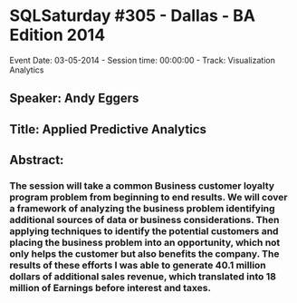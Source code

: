 # SQLSaturday #305 - Dallas - BA Edition 2014
Event Date: 03-05-2014 - Session time: 00:00:00 - Track: Visualization  Analytics
## Speaker: Andy Eggers
## Title: Applied Predictive Analytics
## Abstract:
### The session will take a common Business customer loyalty program problem from beginning to end results. We will cover a framework of analyzing the business problem identifying additional sources of data or business considerations. Then applying techniques to identify the potential customers and placing the business problem into an opportunity, which not only helps the customer but also benefits the company. The results of these efforts I was able to generate 40.1 million dollars of additional sales revenue, which translated into 18 million of Earnings before interest and taxes. 
